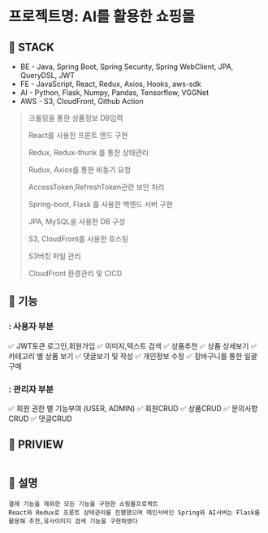 # 프로젝트명: AI를 활용한 쇼핑몰


## :muscle: STACK

<!-- ![JavaScript](https://img.shields.io/badge/javascript-%23323330.svg?style=for-the-badge&logo=javascript&logoColor=%23F7DF1E)
![React](https://img.shields.io/badge/react-%2320232a.svg?style=for-the-badge&logo=react&logoColor=%2361DAFB)
![Redux](https://img.shields.io/badge/redux-%23593d88.svg?style=for-the-badge&logo=redux&logoColor=white)
![Redux](https://img.shields.io/badge/reduxthunk-%23593d88.svg?style=for-the-badge&logo=reduxthunk&logoColor=white)
![Java](https://img.shields.io/badge/java-6DA55F?style=for-the-badge&logo=java&logoColor=white)
![spring-boot](https://img.shields.io/badge/spring-6DA55F?style=for-the-badge&logo=spring&logoColor=white)
![AWS](https://img.shields.io/badge/AWS-%23FF9900.svg?style=for-the-badge&logo=amazon-aws&logoColor=white) -->

* BE - Java, Spring Boot, Spring Security, Spring WebClient, JPA, QueryDSL, JWT
* FE - JavaScript, React, Redux, Axios, Hooks, aws-sdk
* AI - Python, Flask, Numpy, Pandas, Tensorflow, VGGNet
* AWS - S3, CloudFront, Github Action


> 크롤링을 통한 상품정보 DB입력
>
> React를 사용한 프론트 엔드 구현
>
> Redux, Redux-thunk 를 통한 상태관리 
> 
> Rudux, Axios를 통한 비동기 요청
> 
> AccessToken,RefreshToken관련 보안 처리
>
> Spring-boot, Flask 를 사용한 백엔드 서버 구현
>
> JPA, MySQL을 사용한 DB 구성
>
> S3, CloudFront를 사용한 호스팅
> 
> S3버킷 파일 관리
> 
> CloudFront 환경관리 및 CICD


## :large_blue_circle: 기능
### : 사용자 부분
:white_check_mark: JWT토큰 로그인,회원가입
:white_check_mark: 이미지,텍스트 검색
:white_check_mark: 상품추천
:white_check_mark: 상품 상세보기
:white_check_mark: 카테고리 별 상품 보기
:white_check_mark: 댓글보기 및 작성
:white_check_mark: 개인정보 수정
:white_check_mark: 장바구니를 통한 일괄 구매
<br/>
### : 관리자 부분
:white_check_mark: 회원 권한 별 기능부여 (USER, ADMIN)
:white_check_mark: 회원CRUD
:white_check_mark: 상품CRUD
:white_check_mark: 문의사항CRUD
:white_check_mark: 댓글CRUD


## :red_circle: PRIVIEW

<img src="">


## :large_blue_circle: 설명

```
결제 기능을 제외한 모든 기능을 구현한 쇼핑몰프로젝트
React와 Redux로 프론트 상태관리를 진행했으며 메인서버인 Spring와 AI서버는 Flask를 활용해 추천,유사이미지 검색 기능을 구현하였다
```
